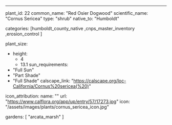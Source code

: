 ---
plant_id: 22
common_name: "Red Osier Dogwood"
scientific_name: "Cornus Sericea"
type: "shrub"
native_to: "Humboldt"

categories: [humboldt_county_native
       ,cnps_master_inventory
       ,erosion_control
      ]

plant_size:
  - height: 
    - 4
    - 13.1
sun_requirements:
  - "Full Sun"
  - "Part Shade"
  - "Full Shade"
calscape_link: "https://calscape.org/loc-California/Cornus%20sericea(%20)"

icon_attribution: 
    name: ""
    url: "https://www.calflora.org/app/up/entry/57/17273.jpg"
icon:  "/assets/images/plants/cornus_sericea_icon.jpg"

gardens: [
    "arcata_marsh" 
        ]
